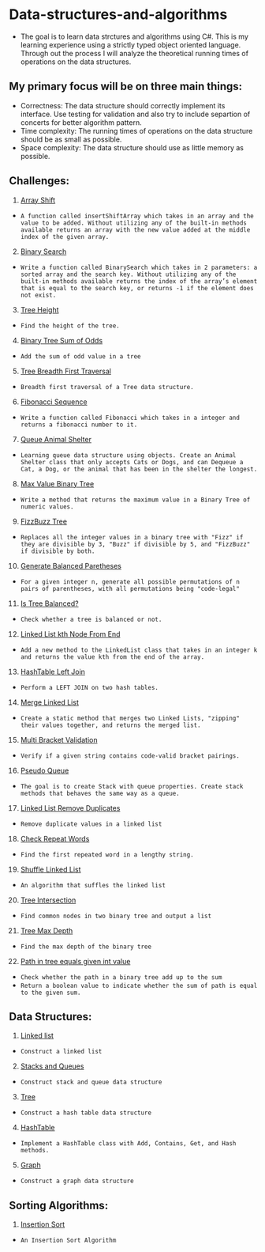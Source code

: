 # Data-structures-and-algorithms

* The goal is to learn data strctures and algorithms using C#. This is my learning experience using a strictly typed object oriented language. Through out the process I will analyze the theoretical running times of operations on the data structures.

## My primary focus will be on three main things:
* Correctness: The data structure should correctly implement its interface. Use testing for validation and also try to include separtion of concerts for better algorithm pattern. 
* Time complexity: The running times of operations on the data structure should be as small as possible.
* Space complexity: The data structure should use as little memory as possible.

## Challenges:

1. [Array Shift](Challenges/ArrayShift)
- `A function called insertShiftArray which takes in an array and the value to be added. Without utilizing any of the built-in methods available returns an array with the new value added at the middle index of the given array.`

2. [Binary Search](Challenges/BinarySearch)
- `Write a function called BinarySearch which takes in 2 parameters: a sorted array and the search key. Without utilizing any of the built-in methods available returns the index of the array’s element that is equal to the search key, or returns -1 if the element does not exist.`

3. [Tree Height](Challenges/BinaryTreeHeight)
- `Find the height of the tree.`

4. [Binary Tree Sum of Odds](Challenges/BinaryTreeSumOfOdds)
- `Add the sum of odd value in a tree`

5. [Tree Breadth First Traversal](Challenges/BreadthFirstSearch)
- `Breadth first traversal of a Tree data structure.`

6. [Fibonacci Sequence](Challenges/Fibonacci)
- `Write a function called Fibonacci which takes in a integer and returns a fibonacci number to it.`

7. [Queue Animal Shelter](Challenges/FifoAnimalShelter)
- `Learning queue data structure using objects. Create an Animal Shelter class that only accepts Cats or Dogs, and can Dequeue a Cat, a Dog, or the animal that has been in the shelter the longest.`

8. [Max Value Binary Tree](Challenges/FindMaxValueBinaryTree)
- `Write a method that returns the maximum value in a Binary Tree of numeric values.`

9. [FizzBuzz Tree](Challenges/FizzBuzzTree)
- `Replaces all the integer values in a binary tree with "Fizz" if they are divisible by 3, "Buzz" if divisible by 5, and "FizzBuzz" if divisible by both.`

10. [Generate Balanced Paretheses](Challenges/GenerateBalancedParethesesCombinations/BalancedParenthe)
- `For a given integer n, generate all possible permutations of n pairs of parentheses, with all permutations being "code-legal"`

11. [Is Tree Balanced?](Challenges/IsBinaryTreeBalanced)
- `Check whether a tree is balanced or not.`

12. [Linked List kth Node From End](Challenges/KthNodeFromEnd)
- `Add a new method to the LinkedList class that takes in an integer k and returns the value kth from the end of the array.`

13. [HashTable Left Join](Challenges/LeftJoin)
- `Perform a LEFT JOIN on two hash tables.`

14. [Merge Linked List](Challenges/MergeLinkedList)
- `Create a static method that merges two Linked Lists, "zipping" their values together, and returns the merged list.`

15. [Multi Bracket Validation](Challenges/MultiBracketValidation)
- `Verify if a given string contains code-valid bracket pairings.`

16. [Pseudo Queue](Challenges/PseudoQueue)
- `The goal is to create Stack with queue properties. Create stack methods that behaves the same way as a queue.`

17. [Linked List Remove Duplicates](Challenges/RemoveDuplicatesLinkedList)
- `Remove duplicate values in a linked list`

18. [Check Repeat Words](Challenges/RepeatWord)
- `Find the first repeated word in a lengthy string.`

19. [Shuffle Linked List](Challenges/ShuffleLinkedList)
- `An algorithm that suffles the linked list`

20. [Tree Intersection](Challenges/TreeIntersection)
- `Find common nodes in two binary tree and output a list`

21. [Tree Max Depth](Challenges/MaxDepthBinaryTree)
- `Find the max depth of the binary tree`

22. [Path in tree equals given int value](Challenges/HasSumPath)
- `Check whether the path in a binary tree add up to the sum`
- `Return a boolean value to indicate whether the sum of path is equal to the given sum.` 

## Data Structures:
1. [Linked list](Data-Structures/LinkedList)
- `Construct a linked list`

2. [Stacks and Queues](Data-Structures/StacksAndQueues)
- `Construct stack and queue data structure`

3. [Tree](Data-Structures/tree)
- `Construct a hash table data structure`

4. [HashTable](Data-Structures/Hashtables)
- `Implement a HashTable class with Add, Contains, Get, and Hash methods. `

5. [Graph](Data-Structures/Graph)
- `Construct a graph data structure`

## Sorting Algorithms:

1. [Insertion Sort](Sorting_Algorithms/InsertionSort)
- `An Insertion Sort Algorithm`
